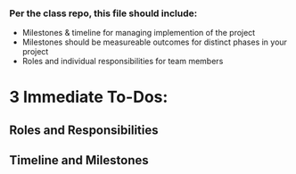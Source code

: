 ### Per the class repo, this file should include:

- Milestones & timeline for managing implemention of the project
- Milestones should be measureable outcomes for distinct phases in your project
- Roles and individual responsibilities for team members

# 3 Immediate To-Dos:

## Roles and Responsibilities

## Timeline and Milestones
